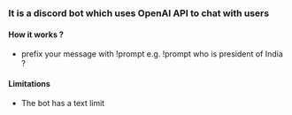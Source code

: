 ### It is a discord bot which uses OpenAI API to chat with users

#### How it works ?
- prefix your message with !prompt e.g. !prompt who is president of India ?

#### Limitations
- The bot has a text limit 
